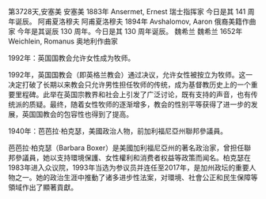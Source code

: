 第3728天,安塞美
安塞美 1883年
Ansermet, Ernest 瑞士指挥家
今日是其 141 周年诞辰。
阿甫夏洛穆夫
阿甫夏洛穆夫 1894年
Avshalomov, Aaron 俄裔美籍作曲家
今年是其诞辰 130 周年。今日是其 130 周年诞辰。
魏希兰
魏希兰 1652年
Weichlein, Romanus 奥地利作曲家

1992年：英国国教会允许女性成为牧师。

1992年，英国国教会（即英格兰教会）通过决议，允许女性被按立为牧师。这一决定打破了长期以来教会只允许男性担任牧师的传统，成为基督教历史上的一个重要里程碑。此举在英国宗教界和社会上引发了广泛讨论，既有支持的声音，也有传统派的质疑。最终，随着女性牧师的逐渐增多，教会的性别平等获得了进一步的发展，英国国教会的包容性也得到了提高。

1940年：芭芭拉·柏克瑟，美國政治人物，前加利福尼亞州聯邦參議員。

芭芭拉·柏克瑟（Barbara Boxer）是美國加利福尼亞州的著名政治家，曾担任聯邦參議員，她以支持環境保護、女性權利和消费者权益等政策而闻名。柏克瑟在1983年进入众议院，1993年当选为参议员并连任至2017年，是加州政坛的重要人物之一。她的政治生涯中推動了诸多进步性法案，对環境、社會公正和民生保障等領域作出了顯著貢獻。
